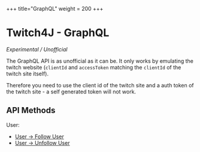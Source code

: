 +++
title="GraphQL"
weight = 200
+++

# Twitch4J - GraphQL

*Experimental / Unofficial*

The GraphQL API is as unofficial as it can be. It only works by emulating the twitch website (`clientId` and `accessToken` matching the `clientId` of the twitch site itself).

Therefore you need to use the client id of the twitch site and a auth token of the twitch site - a self generated token will not work.

## API Methods

User:

- [User -> Follow User](./user-follow)
- [User -> Unfollow User](./user-unfollow)
